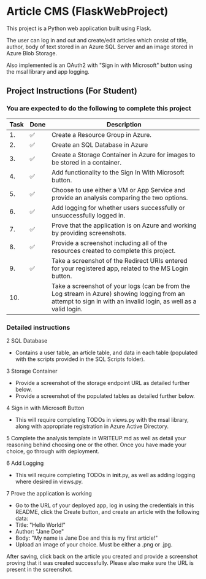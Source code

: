 # Article CMS (FlaskWebProject)

This project is a Python web application built using Flask.

The user can log in and out and create/edit articles which onsist of title, author, body of text stored in an Azure SQL Server and an image stored in Azure Blob Storage.

Also implemented is an OAuth2 with "Sign in with Microsoft" button using the msal library and app logging.

## Project Instructions (For Student)

### You are expected to do the following to complete this project

Task | Done | Description
--- | --- | ---
1.| :white_check_mark: | Create a Resource Group in Azure.
2.| :white_check_mark: | Create an SQL Database in Azure
3.| :white_check_mark: | Create a Storage Container in Azure for images to be stored in a container.
4.| :white_check_mark: | Add functionality to the Sign In With Microsoft button.
5.| :white_check_mark: | Choose to use either a VM or App Service and provide an analysis comparing the two options.
6.| :white_check_mark: | Add logging for whether users successfully or unsuccessfully logged in.
7.| :white_check_mark: | Prove that the application is on Azure and working by providing screenshots.
8.| :white_check_mark: | Provide a screenshot including all of the resources created to complete this project.
9.| :white_check_mark: | Take a screenshot of the Redirect URIs entered for your registered app, related to the MS Login button.
10.| | Take a screenshot of your logs (can be from the Log stream in Azure) showing logging from an attempt to sign in with an invalid login, as well as a valid login.

### Detailed instructions

2 SQL Database
   - Contains a user table, an article table, and data in each table
   (populated with the scripts provided in the SQL Scripts folder).
   
3 Storage Container
   - Provide a screenshot of the storage endpoint URL as detailed further below.
   - Provide a screenshot of the populated tables as detailed further below.

4 Sign in with Microsoft Button
   - This will require completing TODOs in views.py with the msal library, along with appropriate registration in Azure Active Directory.

5 Complete the analysis template in WRITEUP.md as well as detail your reasoning behind choosing one or the other. Once you have made your choice, go through with deployment.

6 Add Logging
   - This will require completing TODOs in __init__.py, as well as adding logging where desired in views.py.

7 Prove the application is working
   - Go to the URL of your deployed app, log in using the credentials in this README, click the Create button, and create an article with the following data:
   - Title: "Hello World!"
   - Author: "Jane Doe"
   - Body: "My name is Jane Doe and this is my first article!"
   - Upload an image of your choice. Must be either a .png or .jpg.

   After saving, click back on the article you created and provide a screenshot proving that it was created successfully. Please also make sure the URL is present in the screenshot.
